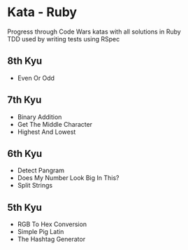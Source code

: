 # Kata - Ruby
Progress through Code Wars katas with all solutions in Ruby<br>
TDD used by writing tests using RSpec
<br>

## 8th Kyu
- Even Or Odd

## 7th Kyu
- Binary Addition
- Get The Middle Character
- Highest And Lowest

## 6th Kyu
- Detect Pangram
- Does My Number Look Big In This?
- Split Strings

## 5th Kyu
- RGB To Hex Conversion
- Simple Pig Latin
- The Hashtag Generator

